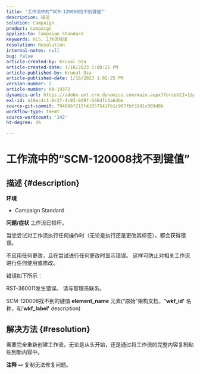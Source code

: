 ```yaml
---
title: '工作流中的“SCM-120008找不到键值”'
description: 描述
solution: Campaign
product: Campaign
applies-to: Campaign Standard
keywords: KCS，工作流错误
resolution: Resolution
internal-notes: null
bug: false
article-created-by: Krunal Oza
article-created-date: 1/16/2023 1:00:21 PM
article-published-by: Krunal Oza
article-published-date: 1/16/2023 1:02:25 PM
version-number: 2
article-number: KA-19372
dynamics-url: https://adobe-ent.crm.dynamics.com/main.aspx?forceUCI=1&pagetype=entityrecord&etn=knowledgearticle&id=0a5acbba-9d95-ed11-aad1-6045bd006793
exl-id: a19ec4c1-8c3f-4c93-9d9f-646dfc1a64ba
source-git-commit: 794866f215f41057541fb1c907fbf32d1c009d8b
workflow-type: tm+mt
source-wordcount: '142'
ht-degree: 4%

---
```


# 工作流中的“SCM-120008找不到键值”

## 描述 {#description}

<b>环境</b>
- Campaign Standard



<b>问题/症状</b>
工作流已损坏。

当您尝试对工作流执行任何操作时（无论是执行还是更改其标签），都会获得错误。

不应用任何更改，且在尝试进行任何更改时显示错误。 这样可防止对相关工作流进行任何使用或修改。



错误如下所示：

RST-360011发生错误。 请与管理员联系。

SCM-120008找不到&#x200B;的&#x200B;键值 <b>element_name</b> 元素(“原始”架构文档，“<b>wkf_id&#39;</b> 名称，和&#39;<b>wkf_label&#39;</b> description)


## 解决方法 {#resolution}


需要完全重新创建工作流，无论是从头开始，还是通过将工作流的完整内容复制粘贴到新内容中。

<b>注释 —  </b>复制无法修复问题。

